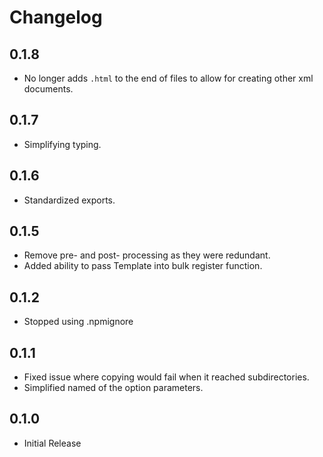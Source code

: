 # Changelog

## 0.1.8
- No longer adds `.html` to the end of files to allow for creating other xml documents.

## 0.1.7
- Simplifying typing.

## 0.1.6
- Standardized exports.

## 0.1.5
- Remove pre- and post- processing as they were redundant.
- Added ability to pass Template into bulk register function.

## 0.1.2
- Stopped using .npmignore

## 0.1.1
- Fixed issue where copying would fail when it reached subdirectories.
- Simplified named of the option parameters. 

## 0.1.0
- Initial Release